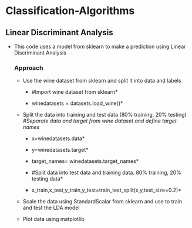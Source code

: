 # Classification-Algorithms

## Linear Discriminant Analysis
- This code uses a model from sklearn to make a prediction using Linear Discriminant Analysis 
  ### Approach
  - Use the wine dataset from sklearn and split it into data and labels
    
      * #Import wine dataset from sklearn*
    
      * winedatasets = datasets.load_wine()*
  - Split the data into training and test data (80% training, 20% testing)
      *#Separate data and target from wine dataset and define target names*
      
      * x=winedatasets.data*
      
      * y=winedatasets.target*
      
      * target_names= winedatasets.target_names*
      
      * #Split data into test data and training data. 80% training, 20% testing data*
      
      * x_train,x_test,y_train,y_test=train_test_split(x,y,test_size=0.2)*
  - Scale the data using StandardScalar from sklearn and use to train and test the LDA model
  - Plot data using matplotlib
  
